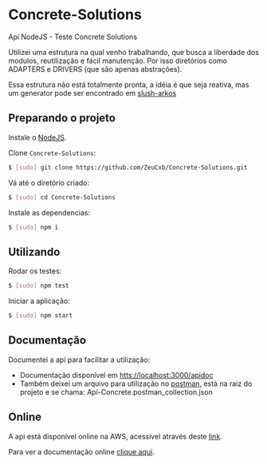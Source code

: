 # Concrete-Solutions
Api NodeJS - Teste Concrete Solutions

Utilizei uma estrutura na qual venho trabalhando, que busca a liberdade dos modulos, reutilização e fácil manutenção. Por isso diretórios como ADAPTERS e DRIVERS (que são apenas abstrações).

Essa estrutura não está totalmente pronta, a idéia é que seja reativa, mas um generator pode ser encontrado em [slush-arkos](https://github.com/ZeuCxb/slush-arkos)

## Preparando o projeto

Instale o [NodeJS](https://nodejs.org/).

Clone `Concrete-Solutions`:
```bash
$ [sudo] git clone https://github.com/ZeuCxb/Concrete-Solutions.git
```

Vá até o diretório criado:
```bash
$ [sudo] cd Concrete-Solutions
```

Instale as dependencias:
```bash
$ [sudo] npm i
```

## Utilizando

Rodar os testes:
```bash
$ [sudo] npm test
```

Iniciar a aplicação:
```bash
$ [sudo] npm start
```

## Documentação

Documentei a api para facilitar a utilização:
 - Documentação disponível em [htts://localhost:3000/apidoc](htts://localhost:3000/apidoc)
 - Também deixei um arquivo para utilização no [postman](https://www.getpostman.com/), está na raiz do projeto e se chama: Api-Concrete.postman_collection.json

## Online

A api está disponivel online na AWS, acessivel através deste [link](http://ec2-52-67-44-150.sa-east-1.compute.amazonaws.com).

Para ver a documentação online [clique aqui](http://ec2-52-67-44-150.sa-east-1.compute.amazonaws.com/apidoc/).
